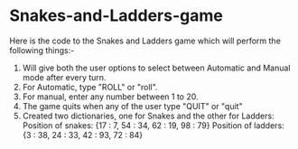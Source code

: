# Snakes-and-Ladders-game

Here is the code to the Snakes and Ladders game which will perform the following things:-
1) Will give both the user options to select between Automatic and Manual mode after every turn.
2) For Automatic, type "ROLL" or "roll".
3) For manual, enter any number between 1 to 20.
4) The game quits when any of the user type "QUIT" or "quit"
5) Created two dictionaries, one for Snakes and the other for Ladders: 
Position of snakes: {17 : 7, 54 : 34, 62 : 19, 98 : 79}
Position of ladders: {3 : 38, 24 : 33, 42 : 93, 72 : 84}
